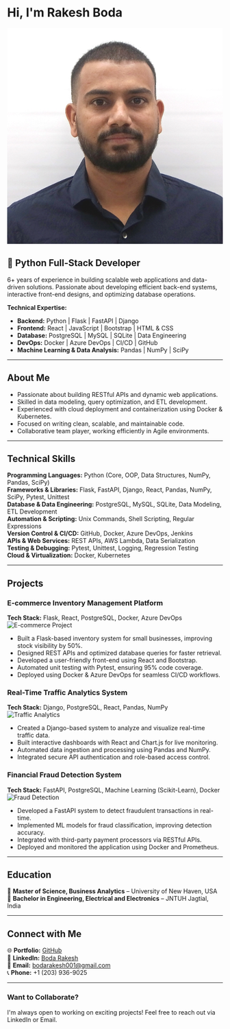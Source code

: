# Hi, I'm Rakesh Boda

![Profile Image](Rakesh_Boda)

## 🚀 Python Full-Stack Developer

6+ years of experience in building scalable web applications and data-driven solutions. Passionate about developing efficient back-end systems, interactive front-end designs, and optimizing database operations.

**Technical Expertise:**
- **Backend:** Python | Flask | FastAPI | Django  
- **Frontend:** React | JavaScript | Bootstrap | HTML & CSS  
- **Database:** PostgreSQL | MySQL | SQLite | Data Engineering  
- **DevOps:** Docker | Azure DevOps | CI/CD | GitHub  
- **Machine Learning & Data Analysis:** Pandas | NumPy | SciPy  

---

## About Me
- Passionate about building RESTful APIs and dynamic web applications.
- Skilled in data modeling, query optimization, and ETL development.
- Experienced with cloud deployment and containerization using Docker & Kubernetes.
- Focused on writing clean, scalable, and maintainable code.
- Collaborative team player, working efficiently in Agile environments.

---

## Technical Skills

**Programming Languages:** Python (Core, OOP, Data Structures, NumPy, Pandas, SciPy)  
**Frameworks & Libraries:** Flask, FastAPI, Django, React, Pandas, NumPy, SciPy, Pytest, Unittest  
**Database & Data Engineering:** PostgreSQL, MySQL, SQLite, Data Modeling, ETL Development  
**Automation & Scripting:** Unix Commands, Shell Scripting, Regular Expressions  
**Version Control & CI/CD:** GitHub, Docker, Azure DevOps, Jenkins  
**APIs & Web Services:** REST APIs, AWS Lambda, Data Serialization  
**Testing & Debugging:** Pytest, Unittest, Logging, Regression Testing  
**Cloud & Virtualization:** Docker, Kubernetes  

---

## Projects

### E-commerce Inventory Management Platform
**Tech Stack:** Flask, React, PostgreSQL, Docker, Azure DevOps  
![E-commerce Project](images/ecommerce_platform.png)
- Built a Flask-based inventory system for small businesses, improving stock visibility by 50%.
- Designed REST APIs and optimized database queries for faster retrieval.
- Developed a user-friendly front-end using React and Bootstrap.
- Automated unit testing with Pytest, ensuring 95% code coverage.
- Deployed using Docker & Azure DevOps for seamless CI/CD workflows.

### Real-Time Traffic Analytics System
**Tech Stack:** Django, PostgreSQL, React, Pandas, NumPy  
![Traffic Analytics](images/traffic_analytics.png)
- Created a Django-based system to analyze and visualize real-time traffic data.
- Built interactive dashboards with React and Chart.js for live monitoring.
- Automated data ingestion and processing using Pandas and NumPy.
- Integrated secure API authentication and role-based access control.

### Financial Fraud Detection System
**Tech Stack:** FastAPI, PostgreSQL, Machine Learning (Scikit-Learn), Docker  
![Fraud Detection](images/fraud_detection.png)
- Developed a FastAPI system to detect fraudulent transactions in real-time.
- Implemented ML models for fraud classification, improving detection accuracy.
- Integrated with third-party payment processors via RESTful APIs.
- Deployed and monitored the application using Docker and Prometheus.

---

## Education
📍 **Master of Science, Business Analytics** – University of New Haven, USA  
📍 **Bachelor in Engineering, Electrical and Electronics** – JNTUH Jagtial, India  

---

## Connect with Me
🌐 **Portfolio:** [GitHub](https://rakesh2273.github.io/Portfolio/)  
💼 **LinkedIn:** [Boda Rakesh](https://www.linkedin.com/in/boda-rakesh-0922011a4)  
📧 **Email:** bodarakesh001@gmail.com  
📞 **Phone:** +1 (203) 936-9025  

---

### Want to Collaborate?
I'm always open to working on exciting projects! Feel free to reach out via LinkedIn or Email.
